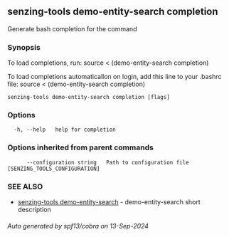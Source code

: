 ## senzing-tools demo-entity-search completion

Generate bash completion for the command

### Synopsis

To load completions, run:
source < (demo-entity-search completion)

To load completions automaticallon on login, add this line to your .bashrc file:
source < (demo-entity-search completion)


```
senzing-tools demo-entity-search completion [flags]
```

### Options

```
  -h, --help   help for completion
```

### Options inherited from parent commands

```
      --configuration string   Path to configuration file [SENZING_TOOLS_CONFIGURATION]
```

### SEE ALSO

* [senzing-tools demo-entity-search](senzing-tools_demo-entity-search.md)	 - demo-entity-search short description

###### Auto generated by spf13/cobra on 13-Sep-2024
